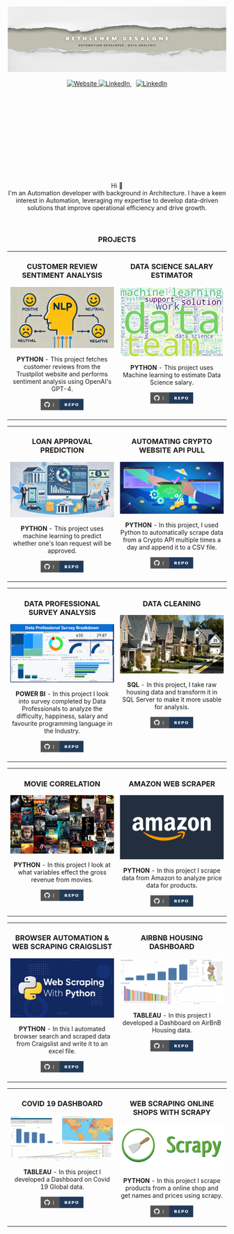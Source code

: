 ![Cover Image](https://github.com/BethlehemDesalgne/bethlehemdesalgne/blob/main/images/cover%20-%20Copy.png)



<div align="center" style="padding-bottom: 100px;"> <!-- Adjust padding-bottom to manage space -->
  <a href="https://bethlehemdesalgne.github.io/">
    <img src="https://img.shields.io/static/v1?label=%7C&message=website&labelColor=42494F&color=213a59&style=for-the-badge&logo=HTML5&logo-color=white" alt="Website" title="Visit my website!">
  </a>
  <a href="https://www.linkedin.com/in/bethlehem-desalgne/" style="margin-right: 10px;">
    <img src="https://img.shields.io/static/v1?label=%7C&message=linkedin&labelColor=42494F&color=213a59&style=for-the-badge&logo=HTML5&logo-color=white"  alt="LinkedIn" title="Connect on LinkedIn">
  </a>
  <a href="[https://twitter.com/XiaoLGrant](https://twitter.com/Betty_D_Ketema)">
    <img src="https://img.shields.io/static/v1?label=|&message=TWITTER&color=213a59&style=for-the-badge&logo=twitter&logo-color=white" alt="LinkedIn" title="Connect on LinkedIn">
  </a>
</div>
<br> <!-- Adds a space before the greeting -->
<div align="center" style="padding-top: 100px;"> <!-- Adjust padding-top to manage space -->
Hi 👋 
</div>
<div align="center">
I'm an Automation developer with background in Architecture. I have a keen interest in Automation, leveraging my expertise to develop data-driven solutions that improve operational efficiency and drive growth. 
</div>


<br> <!-- Adds a space before the greeting -->


<div align="center"><h3>PROJECTS</h3></div>

<table>
  <tr>
    <td valign="top" width="50%">
      <div align="center">
        <h3><a href="https://github.com/BethlehemDesalgne/Trustpilot-API-Customer-Review-Sentiment-Analysis" style="text-decoration: none; color: inherit;">CUSTOMER REVIEW SENTIMENT ANALYSIS</a></h3>
        <a href="https://github.com/BethlehemDesalgne/Trustpilot-API-Customer-Review-Sentiment-Analysis">
          <img src="https://github.com/BethlehemDesalgne/BethlehemDesalgne.github.io/blob/main/images/nlp_2.png" alt="API Screenshot" width="100%" />
        </a>
      </div>
      <p align="center"><strong>PYTHON</strong> - This project fetches customer reviews from the Trustpilot website and performs sentiment analysis using OpenAI's GPT-4.</p>
      <p align="center"><a href="https://github.com/BethlehemDesalgne/Trustpilot-API-Customer-Review-Sentiment-Analysis">
        <img src="https://github.com/BethlehemDesalgne/BethlehemDesalgne.github.io/blob/main/images/repo.png" width="100px"/>
      </a></p>
    </td>
    <td valign="top" width="50%">
      <div align="center">
        <h3><a href="https://github.com/BethlehemDesalgne/Data-Science-Salary-Estimator" style="text-decoration: none; color: inherit;">DATA SCIENCE SALARY ESTIMATOR</a></h3>
        <a href="https://github.com/BethlehemDesalgne/Data-Science-Salary-Estimator">
          <img src="https://github.com/BethlehemDesalgne/BethlehemDesalgne.github.io/blob/main/images/data_science.png" alt="API Screenshot" width="100%" />
        </a>
      </div>
      <p align="center"><strong>PYTHON</strong> - This project uses Machine learning to estimate Data Science salary.</p>
      <p align="center"><a href="https://github.com/BethlehemDesalgne/Data-Science-Salary-Estimator">
        <img src="https://github.com/BethlehemDesalgne/BethlehemDesalgne.github.io/blob/main/images/repo.png" width="100px"/>
      </a></p>
    </td>
  </tr>
</table>

<table>
  <tr>
    <td valign="top" width="50%">
      <div align="center">
        <h3><a href="https://github.com/BethlehemDesalgne/Loan-Approval-Prediction" style="text-decoration: none; color: inherit;">LOAN APPROVAL PREDICTION</a></h3>
        <a href="https://github.com/BethlehemDesalgne/Loan-Approval-Prediction">
          <img src="https://github.com/BethlehemDesalgne/bethlehemdesalgne/blob/main/images/loan_approval.png" alt="API Screenshot" width="100%" />
        </a>
      </div>
      <p align="center"><strong>PYTHON</strong> - This project uses machine learning to predict whether one's loan request will be approved.</p>
      <p align="center"><a href="https://github.com/BethlehemDesalgne/Loan-Approval-Prediction">
        <img src="https://github.com/BethlehemDesalgne/BethlehemDesalgne.github.io/blob/main/images/repo.png" width="100px"/>
      </a></p>
    </td>
    <td valign="top" width="50%">
      <div align="center">
        <h3><a href="https://github.com/BethlehemDesalgne/Automating-Crypto-Website-API-Pull-Using-Python" style="text-decoration: none; color: inherit;">AUTOMATING CRYPTO WEBSITE API PULL</a></h3>
        <a href="https://github.com/BethlehemDesalgne/Automating-Crypto-Website-API-Pull-Using-Python">
        <img src="https://github.com/BethlehemDesalgne/BethlehemDesalgne.github.io/blob/main/images/api.png" alt="API Screenshot" width="100%" />
        </a>
      </div>
      <p align="center"><strong>PYTHON</strong> - In this project, I used Python to automatically scrape data from a Crypto API multiple times a day and append it to a CSV file.</p>
      <p align="center"><a href="https://github.com/BethlehemDesalgne/Automating-Crypto-Website-API-Pull-Using-Python">
        <img src="https://github.com/BethlehemDesalgne/BethlehemDesalgne.github.io/blob/main/images/repo.png" width="100px"/>
      </a></p>
    </td>
  </tr>
</table>

<table>
  <tr>
    <td valign="top" width="50%">
      <div align="center">
        <h3><a href="https://github.com/BethlehemDesalgne/Data-professional-Survey-Analysis-Using-Power-BI" style="text-decoration: none; color: inherit;">DATA PROFESSIONAL SURVEY ANALYSIS</a></h3>
        <a href="https://github.com/BethlehemDesalgne/Data-professional-Survey-Analysis-Using-Power-BI">
        <img src="https://github.com/BethlehemDesalgne/BethlehemDesalgne.github.io/blob/main/images/Data%20P.png" alt="API Screenshot" width="100%" />
        </a>
      </div>
      <p align="center"><strong>POWER BI</strong> - In this project I look into survey completed by Data Professionals to analyze the difficulty, happiness, salary and favourite programming language in the Industry.</p>
      <p align="center"><a href="https://github.com/BethlehemDesalgne/Data-professional-Survey-Analysis-Using-Power-BI">
        <img src="https://github.com/BethlehemDesalgne/BethlehemDesalgne.github.io/blob/main/images/repo.png" width="100px"/>
      </a></p>
    </td>
    <td valign="top" width="50%">
      <div align="center">
        <h3><a href="https://github.com/BethlehemDesalgne/Data-Cleaning-in-SQL" style="text-decoration: none; color: inherit;">DATA CLEANING</h3>
        <a href="https://github.com/BethlehemDesalgne/Data-Cleaning-in-SQL">
        <img src="https://github.com/BethlehemDesalgne/BethlehemDesalgne.github.io/blob/main/images/Houses.jpg" alt="SQL Screenshot" width="100%" />
        </a>
      </div>
      <p align="center"><strong>SQL</strong> - In this project, I take raw housing data and transform it in SQL Server to make it more usable for analysis.</p>
      <p align="center"><a href="https://github.com/BethlehemDesalgne/Data-Cleaning-in-SQL">
        <img src="https://github.com/BethlehemDesalgne/BethlehemDesalgne.github.io/blob/main/images/repo.png" width="100px"/>
      </a></p>
    </td>
  </tr>
</table>

<table>
  <tr>
    <td valign="top" width="50%">
      <div align="center">
        <h3><a href="https://github.com/BethlehemDesalgne/Movie-Correlation-in-Python" style="text-decoration: none; color: inherit;">MOVIE CORRELATION</a></h3>
        <a href="https://github.com/BethlehemDesalgne/Movie-Correlation-in-Python">
        <img src="https://github.com/BethlehemDesalgne/BethlehemDesalgne.github.io/blob/main/images/movie.jpg" alt="SQL Screenshot" width="100%" />
        </a>
      </div>
      <p align="center"><strong>PYTHON</strong> - In this project I look at what variables effect the gross revenue from movies.</p>
      <p align="center"><a href="https://github.com/BethlehemDesalgne/Movie-Correlation-in-Python">
        <img src="https://github.com/BethlehemDesalgne/BethlehemDesalgne.github.io/blob/main/images/repo.png" width="100px"/>
      </a></p>
    </td>
    <td valign="top" width="50%">
      <div align="center">
        <h3><a href="https://github.com/BethlehemDesalgne/Amazon-Web-Scraper-using-Python" style="text-decoration: none; color: inherit;">AMAZON WEB SCRAPER</a></h3>
        <a href="https://github.com/BethlehemDesalgne/Amazon-Web-Scraper-using-Python">
        <img src="https://github.com/BethlehemDesalgne/BethlehemDesalgne.github.io/blob/main/images/amazon.png" alt="SQL Screenshot" width="100%" />
        </a>
      </div>
      <p align="center"><strong>PYTHON</strong> - In this project I scrape data from Amazon to analyze price data for products.</p>
      <p align="center"><a href="https://github.com/BethlehemDesalgne/Amazon-Web-Scraper-using-Python">
        <img src="https://github.com/BethlehemDesalgne/BethlehemDesalgne.github.io/blob/main/images/repo.png" width="100px"/>
      </a></p>
    </td>
  </tr>
</table>

<table>
  <tr>
    <td valign="top" width="50%">
      <div align="center">
        <h3><a href="https://github.com/BethlehemDesalgne/Browser-Automation-Web-Scraping-Craigslist" style="text-decoration: none; color: inherit;">BROWSER AUTOMATION & WEB SCRAPING CRAIGSLIST</a></h3>
        <a href="https://github.com/BethlehemDesalgne/Browser-Automation-Web-Scraping-Craigslist">
        <img src="https://github.com/BethlehemDesalgne/BethlehemDesalgne.github.io/blob/main/images/web%20scraping.jpg" alt="API Screenshot" width="100%" />
        </a>
      </div>
      <p align="center"><strong>PYTHON</strong> - In this I automated browser search and scraped data from Craigslist and write it to an excel file.</p>
      <p align="center"><a href="https://github.com/BethlehemDesalgne/Browser-Automation-Web-Scraping-Craigslist">
        <img src="https://github.com/BethlehemDesalgne/BethlehemDesalgne.github.io/blob/main/images/repo.png" width="100px"/>
      </a></p>
    </td>
    <td valign="top" width="50%">
      <div align="center">
        <h3><a href="https://public.tableau.com/app/profile/bethlehem.desalgne2097/viz/AirBnBFullProject_16764308320050/Dashboard1" style="text-decoration: none; color: inherit;">AIRBNB HOUSING DASHBOARD</a></h3>
        <a href="https://public.tableau.com/app/profile/bethlehem.desalgne2097/viz/AirBnBFullProject_16764308320050/Dashboard1">
        <img src="https://github.com/BethlehemDesalgne/BethlehemDesalgne.github.io/blob/main/images/Airbnb.png" alt="SQL Screenshot" width="100%" />
        </a>
      </div>
      <p align="center"><strong>TABLEAU</strong> - In this project I developed a Dashboard on AirBnB Housing data.</p>
      <p align="center"><a href="https://public.tableau.com/app/profile/bethlehem.desalgne2097/viz/AirBnBFullProject_16764308320050/Dashboard1">
        <img src="https://github.com/BethlehemDesalgne/BethlehemDesalgne.github.io/blob/main/images/repo.png" width="100px"/>
      </a></p>
    </td>
  </tr>
</table>



<table>
  <tr>
    <td valign="top" width="50%">
      <div align="center">
        <h3><a href="https://github.com/BethlehemDesalgne/Covid-19-Data-Exploration-in-SQL" style="text-decoration: none; color: inherit;">COVID 19 DASHBOARD</a></h3>
        <a href="https://github.com/BethlehemDesalgne/Covid-19-Data-Exploration-in-SQL">
        <img src="https://github.com/BethlehemDesalgne/BethlehemDesalgne.github.io/blob/main/images/Covid%20Tableau.png" alt="API Screenshot" width="100%" />
        </a>
      </div>
      <p align="center"><strong>TABLEAU</strong> - In this project I developed a Dashboard on Covid 19 Global data.</p>
      <p align="center"><a href="https://github.com/BethlehemDesalgne/Covid-19-Data-Exploration-in-SQL">
        <img src="https://github.com/BethlehemDesalgne/BethlehemDesalgne.github.io/blob/main/images/repo.png" width="100px"/>
      </a></p>
    </td>
    <td valign="top" width="50%">
      <div align="center">
        <h3><a href="https://github.com/BethlehemDesalgne/Web-Scraping-Online-Shops-with-Scrapy" style="text-decoration: none; color: inherit;">WEB SCRAPING ONLINE SHOPS WITH SCRAPY</a></h3>
        <a href="https://github.com/BethlehemDesalgne/Web-Scraping-Online-Shops-with-Scrapy">
        <img src="https://github.com/BethlehemDesalgne/bethlehemdesalgne/blob/main/images/scrapy.jpg" alt="SQL Screenshot" width="100%" />
        </a>
      </div>
      <p align="center"><strong>PYTHON</strong> - In this project I scrape products from a online shop and get names and prices using scrapy.</p>
      <p align="center"><a href="https://github.com/BethlehemDesalgne/Web-Scraping-Online-Shops-with-Scrapy">
        <img src="https://github.com/BethlehemDesalgne/BethlehemDesalgne.github.io/blob/main/images/repo.png" width="100px"/>
      </a></p>
    </td>
  </tr>
</table>


